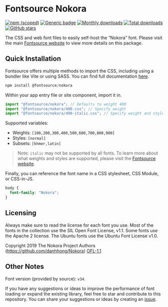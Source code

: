 # Fontsource Nokora

[![npm (scoped)](https://img.shields.io/npm/v/@fontsource/nokora?color=brightgreen)](https://www.npmjs.com/package/@fontsource/nokora) [![Generic badge](https://img.shields.io/badge/fontsource-passing-brightgreen)](https://github.com/fontsource/fontsource) [![Monthly downloads](https://badgen.net/npm/dm/@fontsource/nokora)](https://github.com/fontsource/fontsource) [![Total downloads](https://badgen.net/npm/dt/@fontsource/nokora)](https://github.com/fontsource/fontsource) [![GitHub stars](https://img.shields.io/github/stars/fontsource/fontsource.svg?style=social&label=Star)](https://github.com/fontsource/fontsource/stargazers)

The CSS and web font files to easily self-host the “Nokora” font. Please visit the main [Fontsource website](https://fontsource.org/fonts/nokora) to view more details on this package.

## Quick Installation

Fontsource offers multiple methods to import the CSS, including using a bundler like Vite or using SASS. You can find full documentation [here](https://fontsource.org/docs/getting-started/introduction).

```javascript
npm install @fontsource/nokora
```

Within your app entry file or site component, import it in.

```javascript
import "@fontsource/nokora"; // Defaults to weight 400
import "@fontsource/nokora/400.css"; // Specify weight
import "@fontsource/nokora/400-italic.css"; // Specify weight and style
```

Supported variables:
- Weights: `[100,200,300,400,500,600,700,800,900]`
- Styles: `[normal]`
- Subsets: `[khmer,latin]`

> Note: `italic` may not be supported by all fonts. To learn more about what weights and styles are supported, please visit the [Fontsource website](https://fontsource.org/fonts/nokora).

Finally, you can reference the font name in a CSS stylesheet, CSS Module, or CSS-in-JS.

```css
body {
  font-family: "Nokora";
}
```

## Licensing
Always make sure to read the license for each font you use. Most of the fonts in the collection use the SIL Open Font License, v1.1. Some fonts use the Apache 2 license. The Ubuntu fonts use the Ubuntu Font License v1.0.

Copyright 2019 The Nokora Project Authors (https://github.com/danhhong/Nokora)
[OFL-1.1](https://openfontlicense.org)

## Other Notes
Font version (provided by source): `v34`.

If you have any suggestions or ideas to improve the performance of font loading or expand the existing library, feel free to star and contribute to this repository. You can share your suggestions or ideas by creating an [issue](https://github.com/fontsource/fontsource/issues).